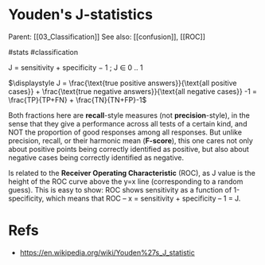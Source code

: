 # Youden's J-statistics

Parent: [[03_Classification]]
See also: [[confusion]], [[ROC]]

#stats #classification


J = sensitivity + specificity − 1  ; J ∈ 0 .. 1

$\displaystyle J = \frac{\text{true positive answers}}{\text{all positive cases}} + \frac{\text{true negative answers}}{\text{all negative cases}} -1 =  \frac{TP}{TP+FN} + \frac{TN}{TN+FP}-1$ 

Both fractions here are **recall**-style measures (not **precision**-style), in the sense that they give a performance across all tests of a certain kind, and NOT  the proportion of good responses among all responses. But unlike precision, recall, or their harmonic mean (**F-score**), this one cares not only about positive points being correctly identified as positive, but also about negative cases being correctly identified as negative.

Is related to the **Receiver Operating Characteristic** (ROC), as J value is the height of the ROC curve above the y=x line (corresponding to a random guess). This is easy to show: ROC shows sensitivity as a function of 1-specificity, which means that ROC – x = sensitivity + specificity – 1 = J.

# Refs

* https://en.wikipedia.org/wiki/Youden%27s_J_statistic